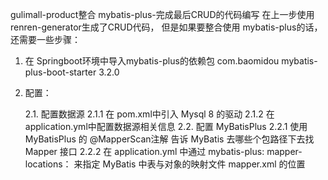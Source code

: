 gulimall-product整合 mybatis-plus-完成最后CRUD的代码编写
在上一步使用renren-generator生成了CRUD代码，
但是如果要整合使用 mybatis-plus的话，还需要一些步骤：

1. 在 Springboot环境中导入mybatis-plus的依赖包
   <dependency>
    <groupId>com.baomidou</groupId>
    <artifactId>mybatis-plus-boot-starter</artifactId>
    <version>3.2.0</version>
   </dependency>

2. 配置：

    2.1. 配置数据源
        2.1.1 在 pom.xml中引入 Mysql 8 的驱动
        2.1.2 在 application.yml中配置数据源相关信息
    2.2. 配置 MyBatisPlus
        2.2.1 使用MyBatisPlus 的 @MapperScan注解
              告诉 MyBatis 去哪些个包路径下去找 Mapper 接口
        2.2.2 在 application.yml 中通过
              mybatis-plus: mapper-locations：
              来指定 MyBatis 中表与对象的映射文件 mapper.xml
              的位置